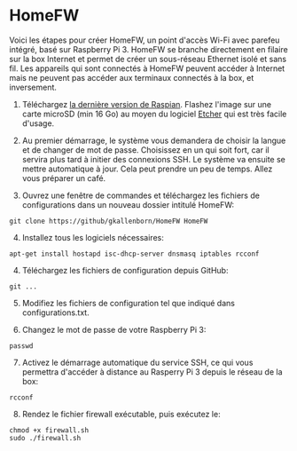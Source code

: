 # HomeFW

Voici les étapes pour créer HomeFW, un point d'accès Wi-Fi avec parefeu intégré, basé sur Raspberry Pi 3. HomeFW se branche directement en filaire sur la box Internet et permet de créer un sous-réseau Ethernet isolé et sans fil. Les appareils qui sont connectés à HomeFW peuvent accéder à Internet mais ne peuvent pas accéder aux terminaux connectés à la box, et inversement. 
1) Téléchargez [la dernière version de Raspian](https://www.raspberrypi.org/downloads/). Flashez l'image sur une carte microSD (min 16 Go) au moyen du logiciel [Etcher](https://etcher.io) qui est très facile d'usage.  

2) Au premier démarrage, le système vous demandera de choisir la langue et de changer de mot de passe. Choisissez en un qui soit fort, car il servira plus tard à initier des connexions SSH. Le système va ensuite se mettre automatique à jour. Cela peut prendre un peu de temps. Allez vous préparer un café.

3) Ouvrez une fenêtre de commandes et téléchargez les fichiers de configurations dans un nouveau dossier intitulé HomeFW:

`git clone https://github/gkallenborn/HomeFW HomeFW`

4) Installez tous les logiciels nécessaires:
  
`apt-get install hostapd isc-dhcp-server dnsmasq iptables rcconf`

4) Téléchargez les fichiers de configuration depuis GitHub:

`git ...`

5) Modifiez les fichiers de configuration tel que indiqué dans configurations.txt.

6) Changez le mot de passe de votre Raspberry Pi 3:

`passwd`

7) Activez le démarrage automatique du service SSH, ce qui vous permettra d'accéder à distance au Rasperry Pi 3 depuis le réseau de la box:

`rcconf`

8) Rendez le fichier firewall exécutable, puis exécutez le:

```
chmod +x firewall.sh
sudo ./firewall.sh
```

